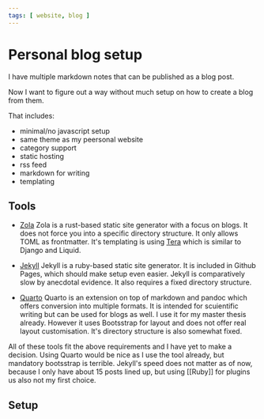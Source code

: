 ```yaml
---
tags: [ website, blog ]
---
```


# Personal blog setup

I have multiple markdown notes that can be published as a blog post. 

Now I want to figure out a way without much setup on how to create a blog from them.

That includes:
 - minimal/no javascript setup
 - same theme as my peersonal website
 - category support
 - static hosting
 - rss feed
 - markdown for writing
 - templating

## Tools
 - [Zola](https://www.getzola.org/)
     Zola is a rust-based static site generator with a focus on blogs.
     It does not force you into a specific directory structure.
     It only allows TOML as frontmatter.
     It's templating is using [Tera](https://keats.github.io/tera/) which is similar to Django and Liquid.
 
 - [Jekyll](https://jekyllrb.com/docs/)
    Jekyll is a ruby-based static site generator.
    It is included in Github Pages, which should make setup even easier.
    Jekyll is comparatively slow by anecdotal evidence.
    It also requires a fixed directory structure.

 - [Quarto](https://quarto.org/)
    Quarto is an extension on top of markdown and pandoc which offers conversion into multiple formats.
    It is intended for scuientific writing but can be used for blogs as well.
    I use it for my master thesis already.
    However it uses Bootsstrap for layout and does not offer real layout customisation.
    It's directory structure is also somewhat fixed.

All of these tools fit the above requirements and I have yet to make a decision.
Using Quarto would be nice as I use the tool already, but mandatory bootsstrap is terrible.
Jekyll's speed does not matter as of now, because I only have about 15 posts lined up, but using [[Ruby]] for plugins us also not my first choice.

## Setup

